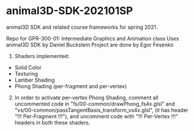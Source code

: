 # animal3D-SDK-202101SP
animal3D SDK and related course frameworks for spring 2021.

Repo for GPR-300-01: Intermediate Graphics and Animation class
Uses animal3D SDK by Daniel Buckstein
Project are done by Egor Fesenko

1) Shaders implemented:
- Solid Color
- Texturing
- Lamber Shading
- Phong Shading (per-fragment and per-vertex)

2) In order to activate per-vertex Phong Shading, comment all uncommented code in
"fs/00-common/drawPhong_fs4x.glsl" and "vs/00-common/passTangentBasis_transform_vs4x.glsl",
(it has header "!!! Per-Fragment !!!"), and uncomment code with "!!! Per-Vertex !!!" headers
in both these shaders.